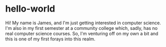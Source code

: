 # hello-world
  
  Hi! My name is James, and I'm just getting interested in computer science. I'm also in my first semester at a community college which, sadly, has no real computer science courses. So, I'm venturing off on my own a bit and this is one of my first forays into this realm.
